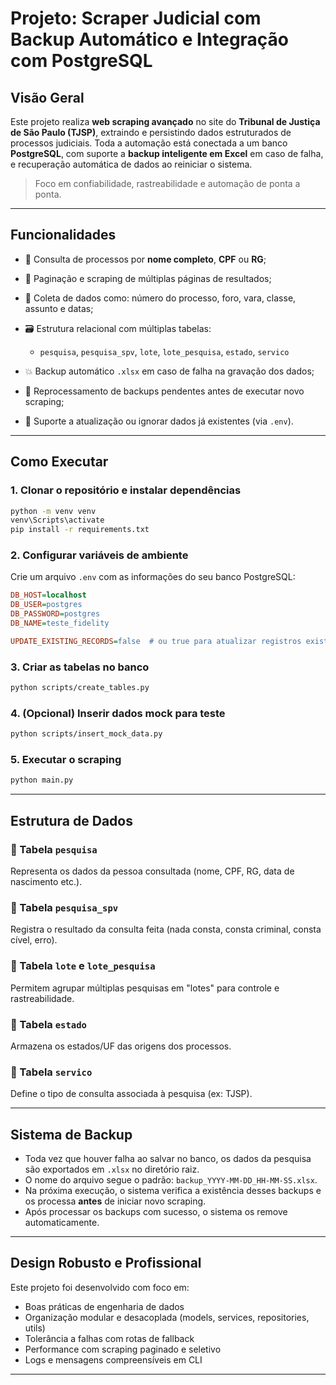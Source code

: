 # Projeto: Scraper Judicial com Backup Automático e Integração com PostgreSQL

## Visão Geral

Este projeto realiza **web scraping avançado** no site do **Tribunal de Justiça de São Paulo (TJSP)**, extraindo e persistindo dados estruturados de processos judiciais. Toda a automação está conectada a um banco **PostgreSQL**, com suporte a **backup inteligente em Excel** em caso de falha, e recuperação automática de dados ao reiniciar o sistema.

> Foco em confiabilidade, rastreabilidade e automação de ponta a ponta.

---

## Funcionalidades

* 📄 Consulta de processos por **nome completo**, **CPF** ou **RG**;
* 🔁 Paginação e scraping de múltiplas páginas de resultados;
* 🧾 Coleta de dados como: número do processo, foro, vara, classe, assunto e datas;
* 🗃️ Estrutura relacional com múltiplas tabelas:

  * `pesquisa`, `pesquisa_spv`, `lote`, `lote_pesquisa`, `estado`, `servico`
* 💥 Backup automático `.xlsx` em caso de falha na gravação dos dados;
* 🔁 Reprocessamento de backups pendentes antes de executar novo scraping;
* 🔄 Suporte a atualização ou ignorar dados já existentes (via `.env`).

---

## Como Executar

### 1. Clonar o repositório e instalar dependências

```bash
python -m venv venv
venv\Scripts\activate
pip install -r requirements.txt
```

### 2. Configurar variáveis de ambiente

Crie um arquivo `.env` com as informações do seu banco PostgreSQL:

```ini
DB_HOST=localhost
DB_USER=postgres
DB_PASSWORD=postgres
DB_NAME=teste_fidelity

UPDATE_EXISTING_RECORDS=false  # ou true para atualizar registros existentes
```

### 3. Criar as tabelas no banco

```bash
python scripts/create_tables.py
```

### 4. (Opcional) Inserir dados mock para teste

```bash
python scripts/insert_mock_data.py
```

### 5. Executar o scraping

```bash
python main.py
```

---

## Estrutura de Dados

### 🔹 Tabela `pesquisa`

Representa os dados da pessoa consultada (nome, CPF, RG, data de nascimento etc.).

### 🔹 Tabela `pesquisa_spv`

Registra o resultado da consulta feita (nada consta, consta criminal, consta cível, erro).

### 🔹 Tabela `lote` e `lote_pesquisa`

Permitem agrupar múltiplas pesquisas em "lotes" para controle e rastreabilidade.

### 🔹 Tabela `estado`

Armazena os estados/UF das origens dos processos.

### 🔹 Tabela `servico`

Define o tipo de consulta associada à pesquisa (ex: TJSP).

---

## Sistema de Backup

* Toda vez que houver falha ao salvar no banco, os dados da pesquisa são exportados em `.xlsx` no diretório raiz.
* O nome do arquivo segue o padrão: `backup_YYYY-MM-DD_HH-MM-SS.xlsx`.
* Na próxima execução, o sistema verifica a existência desses backups e os processa **antes** de iniciar novo scraping.
* Após processar os backups com sucesso, o sistema os remove automaticamente.

---

## Design Robusto e Profissional

Este projeto foi desenvolvido com foco em:

* Boas práticas de engenharia de dados
* Organização modular e desacoplada (models, services, repositories, utils)
* Tolerância a falhas com rotas de fallback
* Performance com scraping paginado e seletivo
* Logs e mensagens compreensíveis em CLI

---
